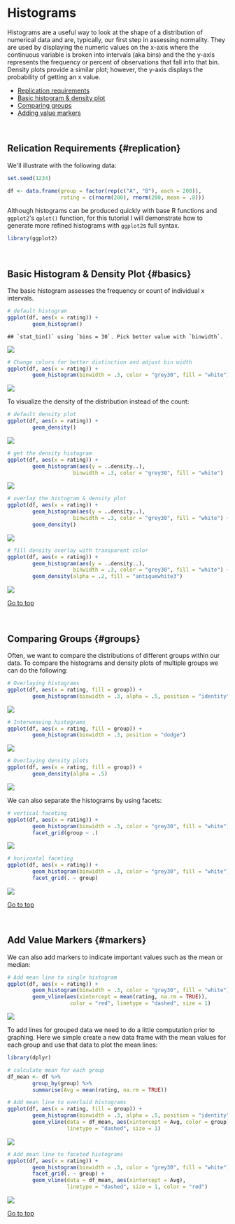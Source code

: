 # Histograms

Histograms are a useful way to look at the shape of a distribution of numerical data and are, typically, our first step in assessing normality. They are used by displaying the numeric values on the x-axis where the continuous variable is broken into intervals (aka bins) and the the y-axis represents the frequency or percent of observations that fall into that bin. Density plots provide a similar plot; however, the y-axis displays the probability of getting an x value.

- [Replication requirements](#replication)
- [Basic histogram & density plot](#basics)
- [Comparing groups](#groups)
- [Adding value markers](#markers)

<br>

## Relication Requirements {#replication}
We'll illustrate with the following data:


```r
set.seed(1234)

df <- data.frame(group = factor(rep(c("A", "B"), each = 200)),
                 rating = c(rnorm(200), rnorm(200, mean = .8)))
```

Although histograms can be produced quickly with base R functions and `ggplot2`'s `qplot()` function, for this tutorial I will demonstrate how to generate more refined histograms with `ggplot2`s full syntax.


```r
library(ggplot2)
```

<br>

## Basic Histogram & Density Plot {#basics}
The basic histogram assesses the frequency or count of individual x intervals. 


```r
# default histogram
ggplot(df, aes(x = rating)) +
        geom_histogram()
```

```
## `stat_bin()` using `bins = 30`. Pick better value with `binwidth`.
```

<img src="Histogram_files/figure-html/unnamed-chunk-3-1.png" style="display: block; margin: auto;" />

```r
# Change colors for better distinction and adjust bin width
ggplot(df, aes(x = rating)) +
        geom_histogram(binwidth = .3, color = "grey30", fill = "white")
```

<img src="Histogram_files/figure-html/unnamed-chunk-3-2.png" style="display: block; margin: auto;" />

To visualize the density of the distribution instead of the count:


```r
# default density plot
ggplot(df, aes(x = rating)) +
        geom_density()
```

<img src="Histogram_files/figure-html/unnamed-chunk-4-1.png" style="display: block; margin: auto;" />

```r
# get the density histogram
ggplot(df, aes(x = rating)) +
        geom_histogram(aes(y = ..density..), 
                     binwidth = .3, color = "grey30", fill = "white")
```

<img src="Histogram_files/figure-html/unnamed-chunk-4-2.png" style="display: block; margin: auto;" />

```r
# overlay the histogram & density plot
ggplot(df, aes(x = rating)) +
        geom_histogram(aes(y = ..density..), 
                     binwidth = .3, color = "grey30", fill = "white") +
        geom_density()
```

<img src="Histogram_files/figure-html/unnamed-chunk-4-3.png" style="display: block; margin: auto;" />

```r
# fill density overlay with transparent color
ggplot(df, aes(x = rating)) +
        geom_histogram(aes(y = ..density..), 
                     binwidth = .3, color = "grey30", fill = "white") +
        geom_density(alpha = .2, fill = "antiquewhite3")
```

<img src="Histogram_files/figure-html/unnamed-chunk-4-4.png" style="display: block; margin: auto;" />

<a href="#top">Go to top</a>

<br>

## Comparing Groups {#groups}
Often, we want to compare the distributions of different groups within our data.  To compare the histograms and density plots of multiple groups we can do the following:


```r
# Overlaying histograms
ggplot(df, aes(x = rating, fill = group)) +
        geom_histogram(binwidth = .3, alpha = .5, position = "identity")
```

<img src="Histogram_files/figure-html/unnamed-chunk-5-1.png" style="display: block; margin: auto;" />

```r
# Interweaving histograms
ggplot(df, aes(x = rating, fill = group)) +
        geom_histogram(binwidth = .3, position = "dodge")
```

<img src="Histogram_files/figure-html/unnamed-chunk-5-2.png" style="display: block; margin: auto;" />

```r
# Overlaying density plots
ggplot(df, aes(x = rating, fill = group)) +
        geom_density(alpha = .5)
```

<img src="Histogram_files/figure-html/unnamed-chunk-5-3.png" style="display: block; margin: auto;" />


We can also separate the histograms by using facets:


```r
# vertical faceting
ggplot(df, aes(x = rating)) +
        geom_histogram(binwidth = .3, color = "grey30", fill = "white") +
        facet_grid(group ~ .)
```

<img src="Histogram_files/figure-html/unnamed-chunk-6-1.png" style="display: block; margin: auto;" />


```r
# horizontal faceting
ggplot(df, aes(x = rating)) +
        geom_histogram(binwidth = .3, color = "grey30", fill = "white") +
        facet_grid(. ~ group)
```

<img src="Histogram_files/figure-html/unnamed-chunk-7-1.png" style="display: block; margin: auto;" />


<a href="#top">Go to top</a>

<br>

## Add Value Markers {#markers}
We can also add markers to indicate important values such as the mean or median:


```r
# Add mean line to single histogram
ggplot(df, aes(x = rating)) +
        geom_histogram(binwidth = .3, color = "grey30", fill = "white") +
        geom_vline(aes(xintercept = mean(rating, na.rm = TRUE)),
                    color = "red", linetype = "dashed", size = 1)
```

<img src="Histogram_files/figure-html/unnamed-chunk-8-1.png" style="display: block; margin: auto;" />

To add lines for grouped data we need to do a little computation prior to graphing.  Here we simple create a new data frame with the mean values for each group and use that data to plot the mean lines:


```r
library(dplyr)

# calculate mean for each group
df_mean <- df %>%
        group_by(group) %>%
        summarise(Avg = mean(rating, na.rm = TRUE))

# Add mean line to overlaid histograms
ggplot(df, aes(x = rating, fill = group)) +
        geom_histogram(binwidth = .3, alpha = .5, position = "identity") +
        geom_vline(data = df_mean, aes(xintercept = Avg, color = group),
                   linetype = "dashed", size = 1)
```

<img src="Histogram_files/figure-html/unnamed-chunk-9-1.png" style="display: block; margin: auto;" />


```r
# Add mean line to faceted histograms
ggplot(df, aes(x = rating)) +
        geom_histogram(binwidth = .3, color = "grey30", fill = "white") +
        facet_grid(. ~ group) +
        geom_vline(data = df_mean, aes(xintercept = Avg), 
                   linetype = "dashed", size = 1, color = "red")
```

<img src="Histogram_files/figure-html/unnamed-chunk-10-1.png" style="display: block; margin: auto;" />

<a href="#top">Go to top</a>

<br>





